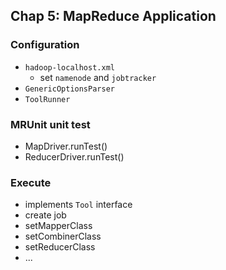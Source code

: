 ## Chap 5: MapReduce Application

### Configuration
- `hadoop-localhost.xml`
  - set `namenode` and `jobtracker`
- `GenericOptionsParser`
- `ToolRunner`

### MRUnit unit test
- MapDriver.runTest()
- ReducerDriver.runTest()

### Execute 
- implements `Tool` interface
- create job
- setMapperClass
- setCombinerClass
- setReducerClass
- ...
